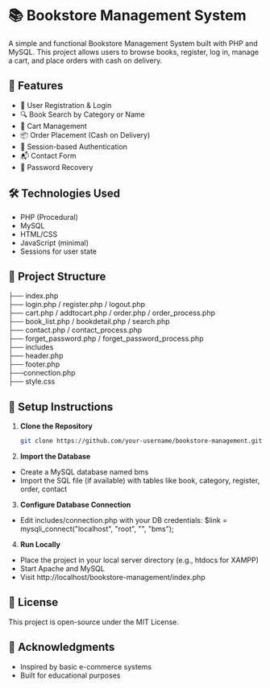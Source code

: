 # 📚 Bookstore Management System

A simple and functional Bookstore Management System built with PHP and MySQL. This project allows users to browse books, register, log in, manage a cart, and place orders with cash on delivery.

## 🚀 Features

- 🧾 User Registration & Login
- 🔍 Book Search by Category or Name
- 🛒 Cart Management
- 📦 Order Placement (Cash on Delivery)
- 🔐 Session-based Authentication
- 📬 Contact Form
- 🔐 Password Recovery

## 🛠 Technologies Used

- PHP (Procedural)
- MySQL
- HTML/CSS
- JavaScript (minimal)
- Sessions for user state

## 📁 Project Structure
├── index.php  
├── login.php / register.php / logout.php  
├── cart.php / addtocart.php / order.php / order_process.php  
├── book_list.php / bookdetail.php / search.php  
├── contact.php / contact_process.php  
├── forget_password.php / forget_password_process.php  
├── includes  
├── header.php  
├── footer.php  
├──connection.php  
├── style.css


## 🧪 Setup Instructions

1. **Clone the Repository**
   ```bash
   git clone https://github.com/your-username/bookstore-management.git
   ```
2. **Import the Database**
- Create a MySQL database named bms
- Import the SQL file (if available) with tables like book, category, register, order, contact

3. **Configure Database Connection**
- Edit includes/connection.php with your DB credentials:
  $link = mysqli_connect("localhost", "root", "", "bms");

4. **Run Locally**
- Place the project in your local server directory (e.g., htdocs for XAMPP)
- Start Apache and MySQL
- Visit http://localhost/bookstore-management/index.php

## 📄 License
This project is open-source under the MIT License.

## 🙌 Acknowledgments
- Inspired by basic e-commerce systems
- Built for educational purposes

